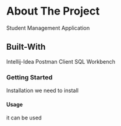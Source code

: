 # About The Project 
Student Management Application

## Built-With
Intellij-Idea
Postman Client
SQL Workbench

### Getting Started
Installation 
we need to install

#### Usage
it can be used
